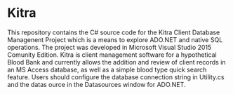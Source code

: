 # Kitra
This repository contains the C# source code for the Kitra Client Database Managenent Project which is a means to explore ADO.NET and native SQL operations. The project was developed in Microsoft Visual Studio 2015 Comunity Edition.
Kitra is client management software for a hypothetical Blood Bank and currently allows the addition and review of client records in an MS Access database, as well as a simple blood type quick search feature. Users should configure the database connection string in Utility.cs and the datas ource in the Datasources window for ADO.NET. 

